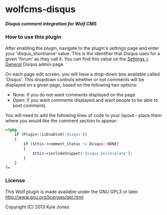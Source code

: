 wolfcms-disqus
==============

##### Disqus comment integration for Wolf CMS

### How to use this plugin

After enabling the plugin, navigate to the plugin's settings page and enter your 'disqus\_shortname' value. This is the identifier that Disqus uses for a given 'forum' as they call it. You can find this value on the [Settings > General][1] Disqus admin page.

On each page edit screen, you will have a drop-down box available called 'Disqus'. This dropdown controls whether or not comments will be displayed on a given page, based on the following two options:

  * None: if you do not want comments displayed on the page.
  * Open: if you want comments displayed and want people to be able to post comments.

You will need to add the following lines of code to your layout - place them where you would like the comment section to appear:

```php
<?php
    if (Plugin::isEnabled('disqus'))
    {
        if ($this->comment_status != Disqus::NONE)
        {
            $this->includeSnippet('disqus_boilerplate');
        }
    }
?>
```

### License

This Wolf plugin is made available under the GNU GPL3 or later.
http://www.gnu.org/licenses/gpl.html

Copyright (C) 2013 Kyle Jones

[1]: http://disqus.com/admin/settings/
